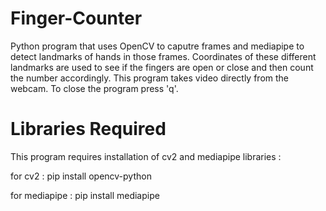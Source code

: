 # Finger-Counter
Python program that uses OpenCV to caputre frames and mediapipe to detect landmarks of hands in those frames. Coordinates of these different landmarks are used to see if the fingers are open or close and then count the number accordingly. This program takes video directly from the webcam. To close the program press 'q'.

# Libraries Required
This program requires installation of cv2 and mediapipe libraries  :

for cv2 : pip install opencv-python  

for mediapipe : pip install mediapipe
